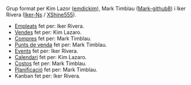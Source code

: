 Grup format per Kim Lazor ([emdickim](https://github.com/emdickim)), Mark Timblau ([Mark-github8](https://github.com/Mark-github8)) i Iker Rivera ([Iker-Ns](https://github.com/Iker-Ns) / [XShine555](https://github.com/XShine555/)).

- [Empleats](./Empleados.md) fet per: Iker Rivera.
- [Vendes](./Vendes.md) fet per: Kim Lazaro.
- [Compres](./Compres.md) fet per: Mark Timblau.
- [Punts de venda](./Punts_De_venda.md) fet per: Mark Timblau.
- [Events](./Eventos.md) fet per: Iker Rivera.
- [Calendari](./Calendari.md) fet per: Kim Lazaro.
- [Costos](./Costos.md) fet per: Mark Timblau.
- [Planificació](./Planificació.md) fet per: Mark Timblau.
- Kanban fet per: Iker Rivera.